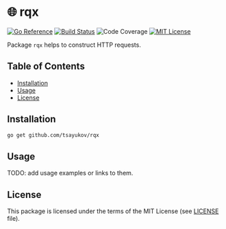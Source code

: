 # 🌐 rqx

[![Go Reference][go-ref-svg]][go-ref]
[![Build Status][ci-svg]][ci]
![Code Coverage][coverage-badge]
[![MIT License][license-svg]][license]

Package `rqx` helps to construct HTTP requests.

## Table of Contents

* [Installation](#installation)
* [Usage](#usage)
* [License](#license)

## Installation

```bash
go get github.com/tsayukov/rqx
```

## Usage

TODO: add usage examples or links to them.

## License

This package is licensed under the terms of the MIT License
(see [LICENSE][license] file).

[go-ref-svg]: https://pkg.go.dev/badge/github.com/tsayukov/rqx.svg
[go-ref]: https://pkg.go.dev/github.com/tsayukov/rqx
[ci-svg]: https://github.com/tsayukov/rqx/actions/workflows/go.yaml/badge.svg
[ci]: https://github.com/tsayukov/rqx/actions/workflows/go.yaml
[coverage-badge]: https://img.shields.io/endpoint?url=https://gist.githubusercontent.com/tsayukov/0f0ebe899d0a9e9fb1dda629d879ec6a/raw/coverage_rqx.json
[license-svg]: https://img.shields.io/badge/License-MIT-blue.svg
[license]: ./LICENSE
